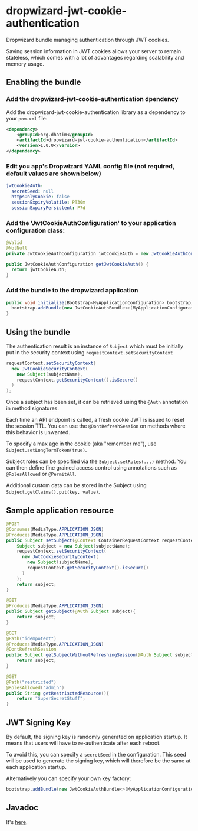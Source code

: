 # dropwizard-jwt-cookie-authentication
Dropwizard bundle managing authentication through JWT cookies.

Saving session information in JWT cookies allows your server to remain stateless, which comes with a lot of advantages regarding scalability and memory usage.

## Enabling the bundle

### Add the dropwizard-jwt-cookie-authentication dpendency

Add the dropwizard-jwt-cookie-authentication library as a dependency to your `pom.xml` file:

```xml
<dependency>
    <groupId>org.dhatim</groupId>
    <artifactId>dropwizard-jwt-cookie-authentication</artifactId>
    <version>1.0.0</version>
</dependency>
  ```

### Edit you app's Dropwizard YAML config file (not required, default values are shown below)

```yml
jwtCookieAuth:
  secretSeed: null
  httpsOnlyCookie: false
  sessionExpiryVolatile: PT30m
  sessionExpiryPersistent: P7d
```

### Add the 'JwtCookieAuthConfiguration' to your application configuration class:
```java
@Valid
@NotNull
private JwtCookieAuthConfiguration jwtCookieAuth = new JwtCookieAuthConfiguration();

public JwtCookieAuthConfiguration getJwtCookieAuth() {
  return jwtCookieAuth;
}
```

### Add the bundle to the dropwizard application

```java
public void initialize(Bootstrap<MyApplicationConfiguration> bootstrap) {
  bootstrap.addBundle(new JwtCookieAuthBundle<>(MyApplicationConfiguration::getJwtCookieAuth);
}
```

## Using the bundle

The authentication result is an instance of `Subject` which must be initially put in the security context using `requestContext.setSecurityContext`
```java
requestContext.setSecurityContext(
  new JwtCookieSecurityContext(
    new Subject(subjectName),
    requestContext.getSecurityContext().isSecure()
  )
);
```

Once a subject has been set, it can be retrieved using the `@Auth` annotation in method signatures.

Each time an API endpoint is called, a fresh cookie JWT is issued to reset the session TTL. You can use the `@DontRefreshSession` on methods where this behavior is unwanted.

To specify a max age in the cookie (aka "remember me"), use `Subject.setLongTermToken(true)`.

Subject roles can be specified via the `Subject.setRoles(...)` method. You can then define fine grained access control using annotations such as `@RolesAllowed` or `@PermitAll`.

Additional custom data can be stored in the Subject using `Subject.getClaims().put(key, value)`.

## Sample application resource
```java
@POST
@Consumes(MediaType.APPLICATION_JSON)
@Produces(MediaType.APPLICATION_JSON)
public Subject setSubject(@Context ContainerRequestContext requestContext, String subjectName){
    Subject subject = new Subject(subjectName);
    requestContext.setSecurityContext(
      new JwtCookieSecurityContext(
        new Subject(subjectName),
        requestContext.getSecurityContext().isSecure()
      )
    );
    return subject;
}

@GET
@Produces(MediaType.APPLICATION_JSON)
public Subject getSubject(@Auth Subject subject){
    return subject;
}

@GET
@Path("idempotent")
@Produces(MediaType.APPLICATION_JSON)
@DontRefreshSession
public Subject getSubjectWithoutRefreshingSession(@Auth Subject subject){
    return subject;
}

@GET
@Path("restricted")
@RolesAllowed("admin")
public String getRestrisctedResource(){
    return "SuperSecretStuff";
}
```

## JWT Signing Key

By default, the signing key is randomly generated on application startup. It means that users will have to re-authenticate after each reboot.

To avoid this, you can specify a `secretSeed` in the configuration. This seed will be used to generate the signing key, which will therefore be the same at each application startup.

Alternatively you can specify your own key factory:
```java
bootstrap.addBundle(new JwtCookieAuthBundle<>(MyApplicationConfiguration::getJwtCookieAuth).setKeyFactory((configuration, environment) -> {/*return your own key*/}));
```

## Javadoc

It's [here](http://dhatim.github.io/dropwizard-jwt-cookie-authentication).
